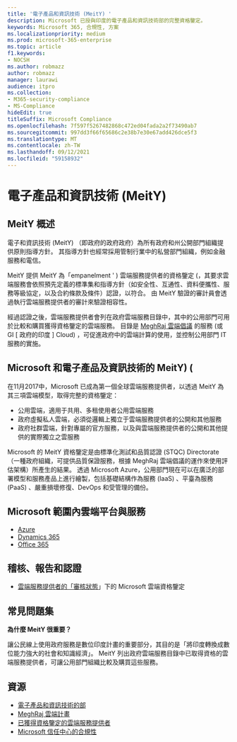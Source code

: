 ```yaml
---
title: '電子產品和資訊技術 (MeitY) '
description: Microsoft 已授與印度的電子產品和資訊技術部的完整資格鑒定。
keywords: Microsoft 365, 合規性, 方案
ms.localizationpriority: medium
ms.prod: microsoft-365-enterprise
ms.topic: article
f1.keywords:
- NOCSH
ms.author: robmazz
author: robmazz
manager: laurawi
audience: itpro
ms.collection:
- M365-security-compliance
- MS-Compliance
hideEdit: true
titleSuffix: Microsoft Compliance
ms.openlocfilehash: 7f597f5267482868c472ed04fada2a2f73490ab7
ms.sourcegitcommit: 997dd3f66f65686c2e38b7e30e67add426dce5f3
ms.translationtype: MT
ms.contentlocale: zh-TW
ms.lasthandoff: 09/12/2021
ms.locfileid: "59158932"
---
```

# <a name="ministry-of-electronics-and-information-technology-meity"></a>電子產品和資訊技術 (MeitY) 

## <a name="meity-overview"></a>MeitY 概述

電子和資訊技術 (MeitY) （即政府的政府政府）為所有政府和州公開部門組織提供原則指導方針。 其指導方針也經常採用管制行業中的私營部門組織，例如金融服務和電信。

MeitY 提供 MeitY 為「empanelment ' ) 雲端服務提供者的資格鑒定 (，其要求雲端服務會依照預先定義的標準集和指導方針（如安全性、互通性、資料便攜性、服務等級協定，以及合約條款及條件）認證，以符合。 由 MeitY 驗證的審計員會透過執行雲端服務提供者的審計來驗證相容性。

經過認證之後，雲端服務提供者會列在政府雲端服務目錄中，其中的公用部門可用於比較和購買獲得資格鑒定的雲端服務。 目錄是 [MeghRaj 雲端倡議](https://meity.gov.in/content/gi-cloud-meghraj) 的服務 (或 GI \[ 政府的印度 \] Cloud) ，可促進政府中的雲端計算的使用，並控制公用部門 IT 服務的實施。

## <a name="microsoft-and-ministry-of-electronics-and-information-technology-meity"></a>Microsoft 和電子產品及資訊技術的 MeitY)  (

在11月2017中，Microsoft 已成為第一個全球雲端服務提供者，以透過 MeitY 為其三項雲端模型，取得完整的資格鑒定：

- 公用雲端，適用于共用、多租使用者公用雲端服務
- 政府虛擬私人雲端，必須從邏輯上獨立于雲端服務提供者的公開和其他服務
- 政府社群雲端，針對專屬的官方服務，以及與雲端服務提供者的公開和其他提供的實際獨立之雲服務

Microsoft 的 MeitY 資格鑒定是由標準化測試和品質認證 (STQC) Directorate （一種政府組織，可提供品質保證服務，根據 MeghRaj 雲端倡議的運作來使用評估架構）所產生的結果。 透過 Microsoft Azure，公用部門現在可以在廣泛的部署模型和服務產品上進行繪製，包括基礎結構作為服務 (IaaS) 、平臺為服務 (PaaS) 、嚴重損壞修復、DevOps 和受管理的備份。

## <a name="microsoft-in-scope-cloud-platforms--services"></a>Microsoft 範圍內雲端平台與服務

- [Azure](https://aka.ms/AzureCompliance)
- [Dynamics 365](https://aka.ms/d365-compliance-list)
- [Office 365](https://aka.ms/Office365ComplianceOfferings)

## <a name="audits-reports-and-certificates"></a>稽核、報告和認證

- [雲端服務提供者的「審核狀態](https://meity.gov.in/content/gi-cloud-meghraj)」下的 Microsoft 雲端資格鑒定

## <a name="frequently-asked-questions"></a>常見問題集

**為什麼 MeitY 很重要？**

讓公民線上使用政府服務是數位印度計畫的重要部分，其目的是「將印度轉換成數位能力強大的社會和知識經濟」。 MeitY 列出政府雲端服務目錄中已取得資格的雲端服務提供者，可讓公用部門組織比較及購買這些服務。

## <a name="resources"></a>資源

- [電子產品和資訊技術的部](https://meity.gov.in/)
- [MeghRaj 雲端計畫](https://meity.gov.in/content/gi-cloud-meghraj)
- [已獲得資格鑒定的雲端服務提供者](https://meity.gov.in/content/gi-cloud-meghraj)
- [Microsoft 信任中心的合規性](https://www.microsoft.com/trust-center/compliance/compliance-overview)
